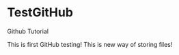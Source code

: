 TestGitHub
==========

Github Tutorial

This is first GitHub testing! This is new way of storing files!
